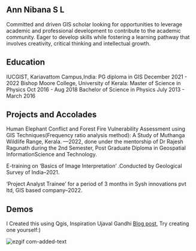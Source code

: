 ## Ann Nibana S L
Committed and driven GIS scholar looking for opportunities to leverage academic and professional development to contribute to the academic community. Eager to develop skills while fostering a learning pathway that involves creativity, critical thinking and intellectual growth.
## Education
IUCGIST,  Kariavattom Campus,India:
 PG diploma in GIS
December 2021 - 2022
Bishop Moore College, University of Kerala:
Master of Science in Physics 
Oct 2016 - Aug 2018
Bachelor of Science in Physics
July 2013 - March 2016
## Projects and Accolades
Human Elephant Conflict and Forest Fire Vulnerability Assessment using GIS Techniques(Frequency ratio analysis method): A Study of Muthanga Wildlife Range, Kerala.  —2022, done under the mentorship of  Dr Rajesh Ragunath during the 2nd Semester, Post Graduate Diploma in Geospatial InformationScience and Technology.

E-training on ‘Basics of Image Interpretation’ .Conducted by Geological Survey of India–2021.

‘Project Analyst Trainee’ for a period of 3 months in Sysh innovations pvt ltd, GIS based company–2022.

<!--## Skills
ArcGIS,
QGIS,
Erdas Imagine,
Microsoft (Excel,Powerpoint,Word)-->

## Demos
 I Created this using Qgis, Inspiration Ujaval Gandhi [Blog post](https://www.qgistutorials.com/en/docs/3/animating_time_series.html),
 Try creating one yourself:)
 

![ezgif com-added-text](https://github.com/user-attachments/assets/60f5db52-2d7d-41db-9909-4f53d3e14c78)











<!--
**gisannmap/gisannmap** is a ✨ _special_ ✨ repository because its `README.md` (this file) appears on your GitHub profile.

Here are some ideas to get you started:

- 🔭 I’m currently working on ...
- 🌱 I’m currently learning ...
- 👯 I’m looking to collaborate on ...
- 🤔 I’m looking for help with ...
- 💬 Ask me about ...
- 📫 How to reach me: ...
- 😄 Pronouns: ...
- ⚡ Fun fact: ...
-->
